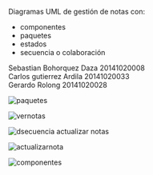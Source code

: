 Diagramas UML de gestión de notas con:
- componentes
- paquetes
- estados
- secuencia o colaboración


Sebastian Bohorquez Daza 20141020008  
Carlos gutierrez Ardila 20141020033  
Gerardo Rolong 20141020028  


![paquetes](https://user-images.githubusercontent.com/22508392/41669670-f33ec26c-7477-11e8-8054-7cc71f9bc94e.PNG)

![vernotas](https://user-images.githubusercontent.com/22508392/41669673-f3802f5e-7477-11e8-919e-4eb099fdb3cb.PNG)

![dsecuencia actualizar notas](https://user-images.githubusercontent.com/22508392/41669674-f3969474-7477-11e8-8bf1-451c1a47dbfd.JPG)

![actualizarnota](https://user-images.githubusercontent.com/22508392/41669675-f3ab7bb4-7477-11e8-9a4d-78d33a99a3cd.PNG)

![componentes](https://user-images.githubusercontent.com/22508392/41669676-f3f5e1cc-7477-11e8-88d1-d5497583c1f8.PNG)
